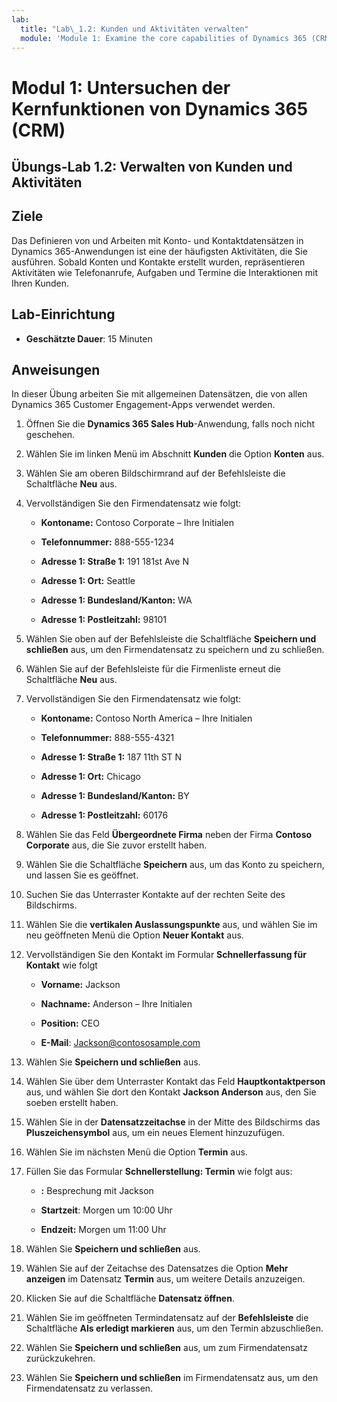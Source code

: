 ```yaml
---
lab:
  title: "Lab\_1.2: Kunden und Aktivitäten verwalten"
  module: 'Module 1: Examine the core capabilities of Dynamics 365 (CRM)'
---
```


<a name="module-1-examine-the-core-capabilities-of-dynamics-365-crm"></a>Modul 1: Untersuchen der Kernfunktionen von Dynamics 365 (CRM)
========================

## <a name="practice-lab-12---manage-customers-and-activities"></a>Übungs-Lab 1.2: Verwalten von Kunden und Aktivitäten

## <a name="objectives"></a>Ziele

Das Definieren von und Arbeiten mit Konto- und Kontaktdatensätzen in Dynamics 365-Anwendungen ist eine der häufigsten Aktivitäten, die Sie ausführen. Sobald Konten und Kontakte erstellt wurden, repräsentieren Aktivitäten wie Telefonanrufe, Aufgaben und Termine die Interaktionen mit Ihren Kunden.

## <a name="lab-setup"></a>Lab-Einrichtung

  - **Geschätzte Dauer**: 15 Minuten

## <a name="instructions"></a>Anweisungen

In dieser Übung arbeiten Sie mit allgemeinen Datensätzen, die von allen Dynamics 365 Customer Engagement-Apps verwendet werden. 

1. Öffnen Sie die **Dynamics 365 Sales Hub**-Anwendung, falls noch nicht geschehen. 

2. Wählen Sie im linken Menü im Abschnitt **Kunden** die Option **Konten** aus. 

3. Wählen Sie am oberen Bildschirmrand auf der Befehlsleiste die Schaltfläche **Neu** aus.

4. Vervollständigen Sie den Firmendatensatz wie folgt:

    - **Kontoname:** Contoso Corporate – Ihre Initialen

    - **Telefonnummer:** 888-555-1234

    - **Adresse 1: Straße 1:** 191 181st Ave N

    - **Adresse 1: Ort:** Seattle

    - **Adresse 1: Bundesland/Kanton:** WA

    - **Adresse 1: Postleitzahl:** 98101

5. Wählen Sie oben auf der Befehlsleiste die Schaltfläche **Speichern und schließen** aus, um den Firmendatensatz zu speichern und zu schließen.

6. Wählen Sie auf der Befehlsleiste für die Firmenliste erneut die Schaltfläche **Neu** aus.

7. Vervollständigen Sie den Firmendatensatz wie folgt:

    - **Kontoname:** Contoso North America – Ihre Initialen

    - **Telefonnummer:** 888-555-4321

    - **Adresse 1: Straße 1:** 187 11th ST N

    - **Adresse 1: Ort:** Chicago

    - **Adresse 1: Bundesland/Kanton:** BY

    - **Adresse 1: Postleitzahl:** 60176

8. Wählen Sie das Feld **Übergeordnete Firma** neben der Firma **Contoso Corporate** aus, die Sie zuvor erstellt haben. 

9. Wählen Sie die Schaltfläche **Speichern** aus, um das Konto zu speichern, und lassen Sie es geöffnet. 

10. Suchen Sie das Unterraster Kontakte auf der rechten Seite des Bildschirms.

11. Wählen Sie die **vertikalen Auslassungspunkte** aus, und wählen Sie im neu geöffneten Menü die Option **Neuer Kontakt** aus.

12. Vervollständigen Sie den Kontakt im Formular **Schnellerfassung für Kontakt** wie folgt

    - **Vorname:** Jackson

    - **Nachname:** Anderson – Ihre Initialen

    - **Position:** CEO

    - **E-Mail**: Jackson@contososample.com

13. Wählen Sie **Speichern und schließen** aus.

14. Wählen Sie über dem Unterraster Kontakt das Feld **Hauptkontaktperson** aus, und wählen Sie dort den Kontakt **Jackson Anderson** aus, den Sie soeben erstellt haben. 

15. Wählen Sie in der **Datensatzzeitachse** in der Mitte des Bildschirms das **Pluszeichensymbol** aus, um ein neues Element hinzuzufügen. 

16. Wählen Sie im nächsten Menü die Option **Termin** aus.

17. Füllen Sie das Formular **Schnellerstellung: Termin** wie folgt aus:

    - **:** Besprechung mit Jackson

    - **Startzeit**: Morgen um 10:00 Uhr 

    - **Endzeit:** Morgen um 11:00 Uhr 

18. Wählen Sie **Speichern und schließen** aus.      

19. Wählen Sie auf der Zeitachse des Datensatzes die Option **Mehr anzeigen** im Datensatz **Termin** aus, um weitere Details anzuzeigen.   

20. Klicken Sie auf die Schaltfläche **Datensatz öffnen**. 

21. Wählen Sie im geöffneten Termindatensatz auf der **Befehlsleiste** die Schaltfläche **Als erledigt markieren** aus, um den Termin abzuschließen. 

22. Wählen Sie **Speichern und schließen** aus, um zum Firmendatensatz zurückzukehren.   

23. Wählen Sie **Speichern und schließen** im Firmendatensatz aus, um den Firmendatensatz zu verlassen.   
